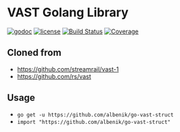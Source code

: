 # VAST Golang Library

[![godoc](http://img.shields.io/badge/godoc-reference-blue.svg?style=flat)](https://godoc.org/github.com/albenik/go-vast-struct) [![license](http://img.shields.io/badge/license-MIT-red.svg?style=flat)](https://raw.githubusercontent.com/albenik/go-vast-struct/LICENSE) [![Build Status](https://travis-ci.org/rs/vast.svg?branch=master)](https://travis-ci.org/albenik/go-vast-struct) [![Coverage](http://gocover.io/_badge/github.com/albenik/go-vast-struct)](http://gocover.io/github.com/albenik/go-vast-struct)

## Cloned from

* https://github.com/streamrail/vast-1
* https://github.com/rs/vast

## Usage

* `go get -u https://github.com/albenik/go-vast-struct`
* `import "https://github.com/albenik/go-vast-struct"`
